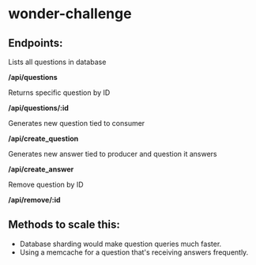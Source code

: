 # wonder-challenge

## Endpoints:

Lists all questions in database

**/api/questions**

Returns specific question by ID

**/api/questions/:id**

Generates new question tied to consumer

**/api/create_question**

Generates new answer tied to producer and question it answers

**/api/create_answer**

Remove question by ID

**/api/remove/:id**

## Methods to scale this:

- Database sharding would make question queries much faster.
- Using a memcache for a question that's receiving answers frequently.